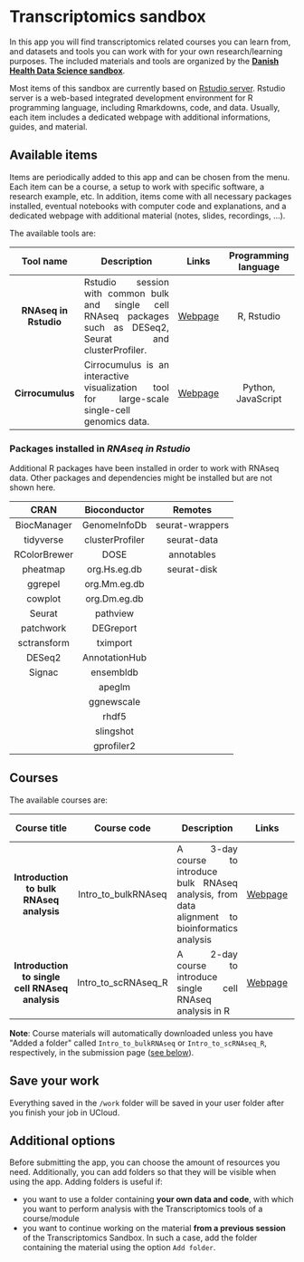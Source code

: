 # Transcriptomics sandbox

In this app you will find transcriptomics related courses you can learn from, and datasets and tools you can work with for your own research/learning purposes. The included materials and tools are organized by the **[Danish Health Data Science sandbox](https://hds-sandbox.github.io)**. 

Most items of this sandbox are currently based on [Rstudio server](https://www.rstudio.com/). Rstudio server is a web-based integrated development environment for R programming language, including Rmarkdowns, code, and data. Usually, each item includes a dedicated webpage with additional informations, guides, and material.

## Available items

Items are periodically added to this app and can be chosen from the menu. Each item can be a course, a setup to work with specific software, a research example, etc. In addition, items come with all necessary packages installed, eventual notebooks with computer code and explanations, and a dedicated webpage with additional material (notes, slides, recordings, ...).

The available tools are:

| Tool name | Description | Links | Programming language |
| :-----------: | :-----------: | :-----------: | :-----------: |
| **RNAseq in Rstudio**  | <div style="text-align: justify"> Rstudio session with common bulk and single cell RNAseq packages such as DESeq2, Seurat and clusterProfiler. </div> | [Webpage](https://posit.co/) | R, Rstudio |
| **Cirrocumulus**  | <div style="text-align: justify"> Cirrocumulus is an interactive visualization tool for large-scale single-cell genomics data. </div> | [Webpage](https://cirrocumulus.readthedocs.io/en/latest/) | Python, JavaScript |

### Packages installed in *RNAseq in Rstudio*

Additional R packages have been installed in order to work with RNAseq data. Other packages and dependencies might be installed but are not shown here.

| CRAN | Bioconductor | Remotes |
| :-----------: | :-----------:| :-----------: |
| BiocManager   | GenomeInfoDb     | seurat-wrappers |
| tidyverse     | clusterProfiler  | seurat-data     |
| RColorBrewer  | DOSE             | annotables      |
| pheatmap      | org.Hs.eg.db     | seurat-disk     |
| ggrepel       | org.Mm.eg.db     |                 |
| cowplot       | org.Dm.eg.db     |                 |
| Seurat        | pathview         |                 |
| patchwork     | DEGreport        |                 |
| sctransform   | tximport         |                 |
| DESeq2        | AnnotationHub    |                 |
| Signac        | ensembldb        |                 |
|               | apeglm           |                 |
|               | ggnewscale       |                 |
|               | rhdf5            |                 |
|               | slingshot        |                 |
|               | gprofiler2       |                 |

## Courses

The available courses are:

| Course title | Course code | Description | Links | Programming language |
| :-----: | :-----: | :-----: | :-----: | :-----: |
| **Introduction to bulk RNAseq analysis** | Intro_to_bulkRNAseq |<div style="text-align: justify"> A 3-day course to introduce bulk RNAseq analysis, from data alignment to bioinformatics analysis </div> | [Webpage](https://hds-sandbox.github.io/bulk_RNAseq_course/) | R, bash, Nextflow |
| **Introduction to single cell RNAseq analysis** | Intro_to_scRNAseq_R |<div style="text-align: justify"> A 2-day course to introduce single cell RNAseq analysis in R </div> | [Webpage](https://hds-sandbox.github.io/scRNAseq_course/) | R, Rstudio |

**Note**: Course materials will automatically downloaded unless you have "Added a folder" called `Intro_to_bulkRNAseq` or `Intro_to_scRNAseq_R`, respectively, in the submission page ([see below](#additional-options)).

## Save your work

Everything saved in the `/work` folder will be saved in your user folder after you finish your job in UCloud. 

## Additional options

Before submitting the app, you can choose the amount of resources you need. Additionally, you can add folders so that they will be visible when using the app. Adding folders is useful if:

- you want to use a folder containing **your own data and code**, with which you want to perform analysis with the Transcriptomics tools of a course/module
- you want to continue working on the material **from a previous session** of the Transcriptomics Sandbox. In such a case, add the folder containing the material using the option `Add folder`. 

